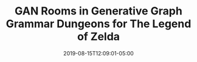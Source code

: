 ---
title: "GAN Rooms in Generative Graph Grammar Dungeons for The Legend of Zelda"
image_url: "/images/dungeon_generation_5.gif"
redirect_url: "https://people.southwestern.edu/~schrum2/SCOPE/zelda-graphgan.php"
description: "Summer 2019 Research project involving AI and game development"
stack: ["Java", "Python", "PyTorch"]
date: 2019-08-15T12:09:01-05:00
---